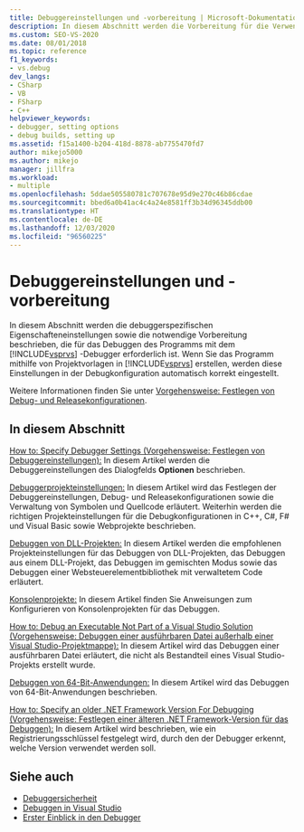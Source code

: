 ```yaml
---
title: Debuggereinstellungen und -vorbereitung | Microsoft-Dokumentation
description: In diesem Abschnitt werden die Vorbereitung für die Verwendung des Visual Studio-Debuggers und relevante Eigenschaften beschreiben. Klicken Sie auf die Links zu den Informationen, die Sie benötigen.
ms.custom: SEO-VS-2020
ms.date: 08/01/2018
ms.topic: reference
f1_keywords:
- vs.debug
dev_langs:
- CSharp
- VB
- FSharp
- C++
helpviewer_keywords:
- debugger, setting options
- debug builds, setting up
ms.assetid: f15a1400-b204-418d-8878-ab7755470fd7
author: mikejo5000
ms.author: mikejo
manager: jillfra
ms.workload:
- multiple
ms.openlocfilehash: 5ddae505580781c707678e95d9e270c46b86cdae
ms.sourcegitcommit: bbed6a0b41ac4c4a24e8581ff3b34d96345ddb00
ms.translationtype: HT
ms.contentlocale: de-DE
ms.lasthandoff: 12/03/2020
ms.locfileid: "96560225"
---
```

# <a name="debugger-settings-and-preparation"></a>Debuggereinstellungen und -vorbereitung
In diesem Abschnitt werden die debuggerspezifischen Eigenschafteneinstellungen sowie die notwendige Vorbereitung beschrieben, die für das Debuggen des Programms mit dem [!INCLUDE[vsprvs](../code-quality/includes/vsprvs_md.md)] -Debugger erforderlich ist. Wenn Sie das Programm mithilfe von Projektvorlagen in [!INCLUDE[vsprvs](../code-quality/includes/vsprvs_md.md)] erstellen, werden diese Einstellungen in der Debugkonfiguration automatisch korrekt eingestellt.

 Weitere Informationen finden Sie unter [Vorgehensweise: Festlegen von Debug- und Releasekonfigurationen](../debugger/how-to-set-debug-and-release-configurations.md).

## <a name="in-this-section"></a>In diesem Abschnitt

 [How to: Specify Debugger Settings (Vorgehensweise: Festlegen von Debuggereinstellungen):](../debugger/how-to-specify-debugger-settings.md) In diesem Artikel werden die Debuggereinstellungen des Dialogfelds **Optionen** beschrieben.
 
 [Debuggerprojekteinstellungen:](../debugger/debugger-project-settings.md) In diesem Artikel wird das Festlegen der Debuggereinstellungen, Debug- und Releasekonfigurationen sowie die Verwaltung von Symbolen und Quellcode erläutert. Weiterhin werden die richtigen Projekteinstellungen für die Debugkonfigurationen in C++, C#, F# und Visual Basic sowie Webprojekte beschrieben.

 [Debuggen von DLL-Projekten:](../debugger/debugging-dll-projects.md) In diesem Artikel werden die empfohlenen Projekteinstellungen für das Debuggen von DLL-Projekten, das Debuggen aus einem DLL-Projekt, das Debuggen im gemischten Modus sowie das Debuggen einer Websteuerelementbibliothek mit verwaltetem Code erläutert.

 [Konsolenprojekte:](../debugger/debugging-preparation-console-projects.md) In diesem Artikel finden Sie Anweisungen zum Konfigurieren von Konsolenprojekten für das Debuggen.

 [How to: Debug an Executable Not Part of a Visual Studio Solution (Vorgehensweise: Debuggen einer ausführbaren Datei außerhalb einer Visual Studio-Projektmappe):](../debugger/how-to-debug-an-executable-not-part-of-a-visual-studio-solution.md) In diesem Artikel wird das Debuggen einer ausführbaren Datei erläutert, die nicht als Bestandteil eines Visual Studio-Projekts erstellt wurde.

 [Debuggen von 64-Bit-Anwendungen:](../debugger/debug-64-bit-applications.md) In diesem Artikel wird das Debuggen von 64-Bit-Anwendungen beschrieben.

 [How to: Specify an older .NET Framework Version For Debugging (Vorgehensweise: Festlegen einer älteren .NET Framework-Version für das Debuggen):](../debugger/how-to-specify-a-dotnet-framework-version-for-debugging.md) In diesem Artikel wird beschrieben, wie ein Registrierungsschlüssel festgelegt wird, durch den der Debugger erkennt, welche Version verwendet werden soll.

## <a name="see-also"></a>Siehe auch
- [Debuggersicherheit](../debugger/debugger-security.md)
- [Debuggen in Visual Studio](../debugger/index.yml)
- [Erster Einblick in den Debugger](../debugger/debugger-feature-tour.md)